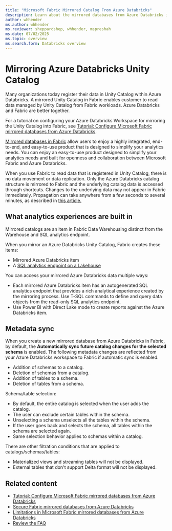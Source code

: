 ```yaml
---
title: "Microsoft Fabric Mirrored Catalog From Azure Databricks"
description: Learn about the mirrored databases from Azure Databricks in Microsoft Fabric.
author: whhender
ms.author: whhender
ms.reviewer: sheppardshep, whhender, mspreshah
ms.date: 07/02/2025
ms.topic: overview
ms.search.form: Databricks overview
---
```


# Mirroring Azure Databricks Unity Catalog

Many organizations today register their data in Unity Catalog within Azure Databricks. A mirrored Unity Catalog in Fabric enables customer to read data managed by Unity Catalog from Fabric workloads. Azure Databricks and Fabric are better together.

For a tutorial on configuring your Azure Databricks Workspace for mirroring the Unity Catalog into Fabric, see [Tutorial: Configure Microsoft Fabric mirrored databases from Azure Databricks](../mirroring/azure-databricks-tutorial.md).

[Mirrored databases in Fabric](../mirroring/overview.md) allow users to enjoy a highly integrated, end-to-end, and easy-to-use product that is designed to simplify your analytics needs. You can enjoy an easy-to-use product designed to simplify your analytics needs and built for openness and collaboration between Microsoft Fabric and Azure Databricks.

When you use Fabric to read data that is registered in Unity Catalog, there is no data movement or data replication. Only the Azure Databricks catalog structure is mirrored to Fabric and the underlying catalog data is accessed through shortcuts. Changes to the underlying data may not appear in Fabric immediately. Propagation can take anywhere from a few seconds to several minutes, as described in [this article.](../data-warehouse/sql-analytics-endpoint-performance.md)

## What analytics experiences are built in

Mirrored catalogs are an item in Fabric Data Warehousing distinct from the Warehouse and SQL analytics endpoint.

When you mirror an Azure Databricks Unity Catalog, Fabric creates these items:

- Mirrored Azure Databricks item
- A [SQL analytics endpoint on a Lakehouse](../data-warehouse/get-started-lakehouse-sql-analytics-endpoint.md)

You can access your mirrored Azure Databricks data multiple ways:

- Each mirrored Azure Databricks item has an autogenerated SQL analytics endpoint that provides a rich analytical experience created by the mirroring process. Use T-SQL commands to define and query data objects from the read-only SQL analytics endpoint.
- Use Power BI with Direct Lake mode to create reports against the Azure Databricks item.

## Metadata sync

When you create a new mirrored database from Azure Databricks in Fabric, by default, the **Automatically sync future catalog changes for the selected schema** is enabled. The following metadata changes are reflected from your Azure Databricks workspace to Fabric if automatic sync is enabled:

- Addition of schemas to a catalog.
- Deletion of schemas from a catalog.
- Addition of tables to a schema.
- Deletion of tables from a schema.

Schema/table selection:

- By default, the entire catalog is selected when the user adds the catalog.
- The user can exclude certain tables within the schema.
- Unselecting a schema unselects all the tables within the schema.
- If the user goes back and selects the schema, all tables within the schema are selected again.
- Same selection behavior applies to schemas within a catalog.

There are other filtration conditions that are applied to catalogs/schemas/tables:

- Materialized views and streaming tables will not be displayed.
- External tables that don't support Delta format will not be displayed.

## Related content

- [Tutorial: Configure Microsoft Fabric mirrored databases from Azure Databricks](../mirroring/azure-databricks-tutorial.md)
- [Secure Fabric mirrored databases from Azure Databricks](../mirroring/azure-databricks-security.md)
- [Limitations in Microsoft Fabric mirrored databases from Azure Databricks](../mirroring/azure-databricks-limitations.md)
- [Review the FAQ](../mirroring/azure-databricks-faq.yml)
